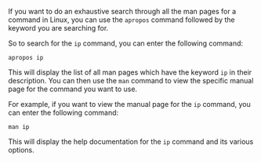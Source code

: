If you want to do an exhaustive search through all the man pages for a command in Linux, you can use the `apropos` command followed by the keyword you are searching for. 

So to search for the `ip` command, you can enter the following command:
```
apropos ip
```

This will display the list of all man pages which have the keyword `ip` in their description. You can then use the `man` command to view the specific manual page for the command you want to use. 

For example, if you want to view the manual page for the `ip` command, you can enter the following command:
```
man ip
```

This will display the help documentation for the `ip` command and its various options.
